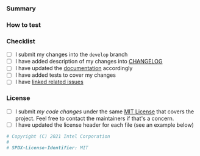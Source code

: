 <!-- Contributing guide: https://github.com/openvinotoolkit/datumaro/blob/develop/CONTRIBUTING.md -->

### Summary
<!--
Resolves #111 and #222.
Depends on #1000 (for series of dependent commits).

This PR introduces this capability to make the project better in this and that.

- Added this feature
- Removed that feature
- Fixed the problem #1234
-->

### How to test
<!-- Describe the testing procedure for reviewers, if changes are
not fully covered by unit tests or manual testing can be complicated. -->

### Checklist
<!-- Put an 'x' in all the boxes that apply -->
- [ ] I submit my changes into the `develop` branch
- [ ] I have added description of my changes into [CHANGELOG](https://github.com/openvinotoolkit/datumaro/blob/develop/CHANGELOG.md)
- [ ] I have updated the [documentation](
  https://github.com/openvinotoolkit/datumaro/tree/develop/docs) accordingly
- [ ] I have added tests to cover my changes
- [ ] I have [linked related issues](
  https://help.github.com/en/github/managing-your-work-on-github/linking-a-pull-request-to-an-issue#linking-a-pull-request-to-an-issue-using-a-keyword)

### License

- [ ] I submit _my code changes_ under the same [MIT License](
  https://github.com/openvinotoolkit/datumaro/blob/develop/LICENSE) that covers the project.
  Feel free to contact the maintainers if that's a concern.
- [ ] I have updated the license header for each file (see an example below)

```python
# Copyright (C) 2021 Intel Corporation
#
# SPDX-License-Identifier: MIT
```
